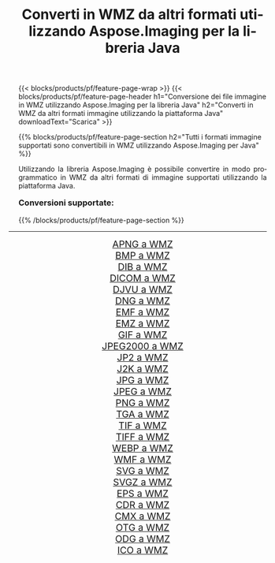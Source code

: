 ﻿---
title: Converti in WMZ da altri formati utilizzando Aspose.Imaging per la libreria Java 
weight: 3920
url: /it/java/conversion/to/wmz/ 
lang: it
langdirlevel: 2
locales: zh-hans,ja,it,ru,de,es,fr,nl,id,lt,pl,pt,vi,tr,ko,zh-hant,ar,hi,th,sv,cs,uk,he
description: Usando Aspose.Imaging puoi convertire in WMZ da altri formati usando Java
---

{{< blocks/products/pf/feature-page-wrap >}}
{{< blocks/products/pf/feature-page-header h1="Conversione dei file immagine in WMZ utilizzando Aspose.Imaging per la libreria Java" h2="Converti in WMZ da altri formati immagine utilizzando la piattaforma Java" downloadText="Scarica" >}}


{{% blocks/products/pf/feature-page-section  h2="Tutti i formati immagine supportati sono convertibili in WMZ utilizzando Aspose.Imaging per Java" %}}
<p align=justify>Utilizzando la libreria Aspose.Imaging è possibile convertire in modo programmatico in WMZ da altri formati di immagine supportati utilizzando la piattaforma Java.</p>
<h3 style="margin-top:16px;">
Conversioni supportate:
</h3>
{{% /blocks/products/pf/feature-page-section %}}
<div class="container-fluid productfamilypage bg-gray">
    <div class="convertypes bg-gray agp-content section">
        <div class="container">
		<hr style="margin-left:-20px;"/>
		<div class="row other-converters" style="gap: 10px;font-size: 19px;text-align:center;">
		    <div class='col-md-3 other-converter remove-lp remove-rp'><a href="/imaging/it/java/conversion/apng-to-wmz/" style="padding:15px;">APNG a WMZ</a></div>
<div class='col-md-3 other-converter remove-lp remove-rp'><a href="/imaging/it/java/conversion/bmp-to-wmz/" style="padding:15px;">BMP a WMZ</a></div>
<div class='col-md-3 other-converter remove-lp remove-rp'><a href="/imaging/it/java/conversion/dib-to-wmz/" style="padding:15px;">DIB a WMZ</a></div>
<div class='col-md-3 other-converter remove-lp remove-rp'><a href="/imaging/it/java/conversion/dicom-to-wmz/" style="padding:15px;">DICOM a WMZ</a></div>
<div class='col-md-3 other-converter remove-lp remove-rp'><a href="/imaging/it/java/conversion/djvu-to-wmz/" style="padding:15px;">DJVU a WMZ</a></div>
<div class='col-md-3 other-converter remove-lp remove-rp'><a href="/imaging/it/java/conversion/dng-to-wmz/" style="padding:15px;">DNG a WMZ</a></div>
<div class='col-md-3 other-converter remove-lp remove-rp'><a href="/imaging/it/java/conversion/emf-to-wmz/" style="padding:15px;">EMF a WMZ</a></div>
<div class='col-md-3 other-converter remove-lp remove-rp'><a href="/imaging/it/java/conversion/emz-to-wmz/" style="padding:15px;">EMZ a WMZ</a></div>
<div class='col-md-3 other-converter remove-lp remove-rp'><a href="/imaging/it/java/conversion/gif-to-wmz/" style="padding:15px;">GIF a WMZ</a></div>
<div class='col-md-3 other-converter remove-lp remove-rp'><a href="/imaging/it/java/conversion/jpeg2000-to-wmz/" style="padding:15px;">JPEG2000 a WMZ</a></div>
<div class='col-md-3 other-converter remove-lp remove-rp'><a href="/imaging/it/java/conversion/jp2-to-wmz/" style="padding:15px;">JP2 a WMZ</a></div>
<div class='col-md-3 other-converter remove-lp remove-rp'><a href="/imaging/it/java/conversion/j2k-to-wmz/" style="padding:15px;">J2K a WMZ</a></div>
<div class='col-md-3 other-converter remove-lp remove-rp'><a href="/imaging/it/java/conversion/jpg-to-wmz/" style="padding:15px;">JPG a WMZ</a></div>
<div class='col-md-3 other-converter remove-lp remove-rp'><a href="/imaging/it/java/conversion/jpeg-to-wmz/" style="padding:15px;">JPEG a WMZ</a></div>
<div class='col-md-3 other-converter remove-lp remove-rp'><a href="/imaging/it/java/conversion/png-to-wmz/" style="padding:15px;">PNG a WMZ</a></div>
<div class='col-md-3 other-converter remove-lp remove-rp'><a href="/imaging/it/java/conversion/tga-to-wmz/" style="padding:15px;">TGA a WMZ</a></div>
<div class='col-md-3 other-converter remove-lp remove-rp'><a href="/imaging/it/java/conversion/tif-to-wmz/" style="padding:15px;">TIF a WMZ</a></div>
<div class='col-md-3 other-converter remove-lp remove-rp'><a href="/imaging/it/java/conversion/tiff-to-wmz/" style="padding:15px;">TIFF a WMZ</a></div>
<div class='col-md-3 other-converter remove-lp remove-rp'><a href="/imaging/it/java/conversion/webp-to-wmz/" style="padding:15px;">WEBP a WMZ</a></div>
<div class='col-md-3 other-converter remove-lp remove-rp'><a href="/imaging/it/java/conversion/wmf-to-wmz/" style="padding:15px;">WMF a WMZ</a></div>
<div class='col-md-3 other-converter remove-lp remove-rp'><a href="/imaging/it/java/conversion/svg-to-wmz/" style="padding:15px;">SVG a WMZ</a></div>
<div class='col-md-3 other-converter remove-lp remove-rp'><a href="/imaging/it/java/conversion/svgz-to-wmz/" style="padding:15px;">SVGZ a WMZ</a></div>
<div class='col-md-3 other-converter remove-lp remove-rp'><a href="/imaging/it/java/conversion/eps-to-wmz/" style="padding:15px;">EPS a WMZ</a></div>
<div class='col-md-3 other-converter remove-lp remove-rp'><a href="/imaging/it/java/conversion/cdr-to-wmz/" style="padding:15px;">CDR a WMZ</a></div>
<div class='col-md-3 other-converter remove-lp remove-rp'><a href="/imaging/it/java/conversion/cmx-to-wmz/" style="padding:15px;">CMX a WMZ</a></div>
<div class='col-md-3 other-converter remove-lp remove-rp'><a href="/imaging/it/java/conversion/otg-to-wmz/" style="padding:15px;">OTG a WMZ</a></div>
<div class='col-md-3 other-converter remove-lp remove-rp'><a href="/imaging/it/java/conversion/odg-to-wmz/" style="padding:15px;">ODG a WMZ</a></div>
<div class='col-md-3 other-converter remove-lp remove-rp'><a href="/imaging/it/java/conversion/ico-to-wmz/" style="padding:15px;">ICO a WMZ</a></div>
                </div>
        </div>
    </div>
</div>
<br/>

